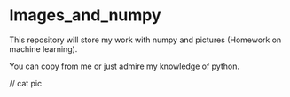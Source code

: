 # Images_and_numpy
This repository will store my work with numpy and pictures (Homework on machine learning).

You can copy from me or just admire my knowledge of python.

// cat pic